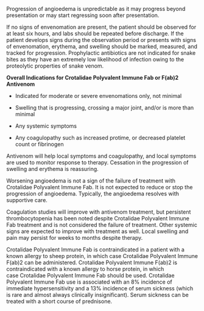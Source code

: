 Progression of angioedema is unpredictable as it may progress beyond presentation or may start regressing soon after presentation.

If no signs of envenomation are present, the patient should be observed for at least six hours, and labs should be repeated before discharge. If the patient develops signs during the observation period or presents with signs of envenomation, erythema, and swelling should be marked, measured, and tracked for progression. Prophylactic antibiotics are not indicated for snake bites as they have an extremely low likelihood of infection owing to the proteolytic properties of snake venom.

**Overall Indications for Crotalidae Polyvalent Immune Fab or F(ab)2 Antivenom**

- Indicated for moderate or severe envenomations only, not minimal

- Swelling that is progressing, crossing a major joint, and/or is more than minimal

- Any systemic symptoms

- Any coagulopathy such as increased protime, or decreased platelet count or fibrinogen

Antivenom will help local symptoms and coagulopathy, and local symptoms are used to monitor response to therapy. Cessation in the progression of swelling and erythema is reassuring.

Worsening angioedema is not a sign of the failure of treatment with Crotalidae Polyvalent Immune Fab. It is not expected to reduce or stop the progression of angioedema. Typically, the angioedema resolves with supportive care.

Coagulation studies will improve with antivenom treatment, but persistent thrombocytopenia has been noted despite Crotalidae Polyvalent Immune Fab treatment and is not considered the failure of treatment. Other systemic signs are expected to improve with treatment as well. Local swelling and pain may persist for weeks to months despite therapy.

Crotalidae Polyvalent Immune Fab is contraindicated in a patient with a known allergy to sheep protein, in which case Crotalidae Polyvalent Immune F(ab)2 can be administered. Crotalidae Polyvalent Immune F(ab)2 is contraindicated with a known allergy to horse protein, in which case Crotalidae Polyvalent Immune Fab should be used. Crotalidae Polyvalent Immune Fab use is associated with an 8% incidence of immediate hypersensitivity and a 13% incidence of serum sickness (which is rare and almost always clinically insignificant). Serum sickness can be treated with a short course of prednisone.